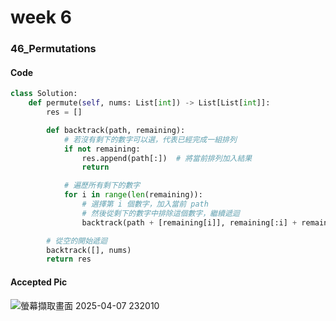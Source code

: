 
# week 6
### 46_Permutations
#### Code
```python
class Solution:
    def permute(self, nums: List[int]) -> List[List[int]]:
        res = []

        def backtrack(path, remaining):
            # 若沒有剩下的數字可以選，代表已經完成一組排列
            if not remaining:
                res.append(path[:])  # 將當前排列加入結果
                return

            # 遍歷所有剩下的數字
            for i in range(len(remaining)):
                # 選擇第 i 個數字，加入當前 path
                # 然後從剩下的數字中排除這個數字，繼續遞迴
                backtrack(path + [remaining[i]], remaining[:i] + remaining[i+1:])

        # 從空的開始遞迴
        backtrack([], nums)
        return res
```
#### Accepted Pic
![螢幕擷取畫面 2025-04-07 232010](https://github.com/user-attachments/assets/06756e83-51be-4b83-89a5-4f8d0eb13185)
